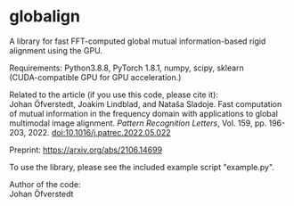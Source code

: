 # globalign
A library for fast FFT-computed global mutual information-based rigid alignment using the GPU.

Requirements:
Python3.8.8, PyTorch 1.8.1, numpy, scipy, sklearn<br>
(CUDA-compatible GPU for GPU acceleration.)

Related to the article (if you use this code, please cite it):<br>
Johan Öfverstedt, Joakim Lindblad, and Nataša Sladoje. Fast computation of mutual information in the frequency domain with applications to global multimodal image alignment. *Pattern Recognition Letters*, Vol. 159, pp. 196-203, 2022. [doi:10.1016/j.patrec.2022.05.022](https://doi.org/10.1016/j.patrec.2022.05.022)<br>

Preprint: https://arxiv.org/abs/2106.14699

To use the library, please see the included example script "example.py".

Author of the code:<br>
Johan Öfverstedt

